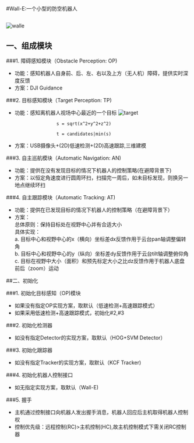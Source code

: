 #Wall-E:一个小型的防空机器人

##
![walle](http://git.oschina.net/uploads/images/2016/0610/164802_a5395c4c_359863.jpeg "walle")

## 一、组成模块

###1. 障碍感知模块（Obstacle Perception: OP)
   
- 功能：感知机器人自身前、后、左、右以及上方（无人机）障碍，提供实时深度反馈
- 方案：DJI Guidance

###2. 目标感知模块（Target Perception: TP)

- 功能：感知离机器人视场中心最近的一个目标
   ![target](http://git.oschina.net/uploads/images/2016/0610/162501_ff4b6884_359863.png "感知离机器人视场中心最近的一个目标")
                      
                      s = sqrt(x^2+y^2+z^2)

                      t = candidates|min(s)
                   
- 方案：USB摄像头+(2D)低速检测+(2D)高速跟踪,三维建模

###3. 自主巡航模块（Automatic Navigation: AN)

- 功能：提供在没有发现目标的情况下机器人的控制策略(在避障背景下)
- 方案：以恒定角速度进行圆周环扫，扫描完一周后，如未目标发现，则换另一地点继续环扫

###4. 自主跟踪模块（Automatic Tracking: AT)

- 功能：提供在已发现目标的情况下机器人的控制策略（在避障背景下）
- 方案：  
    总体原则：保持目标处在视野中心并有合适大小  
    具体实现：  
    a. 目标中心和视野中心的x（横向）坐标差dx反馈作用于云台pan轴调整偏转角  
    b. 目标中心和视野中心的y（纵向）坐标差dy反馈作用于云台tilt轴调整俯仰角  
    c. 目标在视野中大小（面积）和预先标定大小之比dz反馈作用于机器人底盘前后（zoom）运动

##二、初始化

###1. 初始化目标感知（OP)模块

- 如果没有指定OP实现方案，取默认（低速检测+高速跟踪模式）
- 如果采用低速检测+高速跟踪模式，初始化#2,#3

###2. 初始化检测器

- 如没有指定Detector的实现方案，取默认（HOG+SVM Detector）

###3. 初始化跟踪器

- 如没有指定Tracker的实现方案，取默认（KCF Tracker)

###4. 初始化机器人控制接口

- 如无指定实现方案，取默认（Wall-E)

###5. 握手

- 主机通过控制接口向机器人发出握手消息，机器人回应后主机取得机器人控制权
- 控制优先级：远程控制(RC)>主机控制(HC),故主机控制模式下需关闭RC控制器
